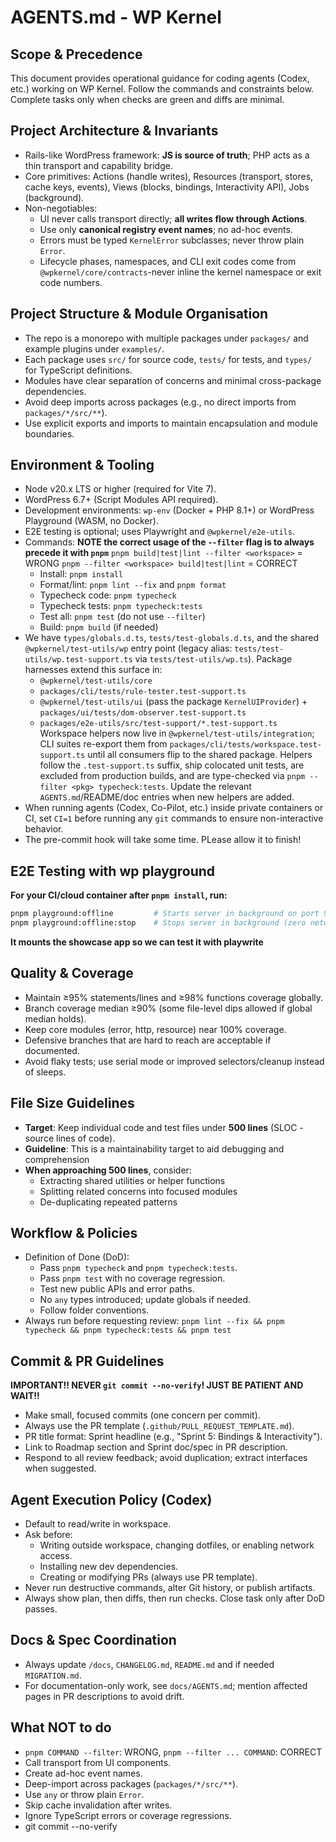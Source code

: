 # AGENTS.md - WP Kernel

## Scope & Precedence

This document provides operational guidance for coding agents (Codex, etc.) working on WP Kernel. Follow the commands and constraints below. Complete tasks only when checks are green and diffs are minimal.

## Project Architecture & Invariants

- Rails-like WordPress framework: **JS is source of truth**; PHP acts as a thin transport and capability bridge.
- Core primitives: Actions (handle writes), Resources (transport, stores, cache keys, events), Views (blocks, bindings, Interactivity API), Jobs (background).
- Non-negotiables:
    - UI never calls transport directly; **all writes flow through Actions**.
    - Use only **canonical registry event names**; no ad-hoc events.
    - Errors must be typed `KernelError` subclasses; never throw plain `Error`.
    - Lifecycle phases, namespaces, and CLI exit codes come from `@wpkernel/core/contracts`-never inline the kernel namespace or exit code numbers.

## Project Structure & Module Organisation

- The repo is a monorepo with multiple packages under `packages/` and example plugins under `examples/`.
- Each package uses `src/` for source code, `tests/` for tests, and `types/` for TypeScript definitions.
- Modules have clear separation of concerns and minimal cross-package dependencies.
- Avoid deep imports across packages (e.g., no direct imports from `packages/*/src/**`).
- Use explicit exports and imports to maintain encapsulation and module boundaries.

## Environment & Tooling

- Node v20.x LTS or higher (required for Vite 7).
- WordPress 6.7+ (Script Modules API required).
- Development environments: `wp-env` (Docker + PHP 8.1+) or WordPress Playground (WASM, no Docker).
- E2E testing is optional; uses Playwright and `@wpkernel/e2e-utils`.
- Commands:
  **NOTE the correct usage of the `--filter` flag is to always precede it with `pnpm`**
  `pnpm build|test|lint --filter <workspace>` = WRONG
  `pnpm --filter <workspace> build|test|lint` = CORRECT
    - Install: `pnpm install`
    - Format/lint: `pnpm lint --fix` and `pnpm format`
    - Typecheck code: `pnpm typecheck`
    - Typecheck tests: `pnpm typecheck:tests`
    - Test all: `pnpm test` (do not use `--filter`)
    - Build: `pnpm build` (if needed)
- We have `types/globals.d.ts`, `tests/test-globals.d.ts`, and the shared `@wpkernel/test-utils/wp` entry point (legacy alias: `tests/test-utils/wp.test-support.ts` via `tests/test-utils/wp.ts`). Package harnesses extend this surface in:
    - `@wpkernel/test-utils/core`
    - `packages/cli/tests/rule-tester.test-support.ts`
    - `@wpkernel/test-utils/ui` (pass the package `KernelUIProvider`) + `packages/ui/tests/dom-observer.test-support.ts`
    - `packages/e2e-utils/src/test-support/*.test-support.ts`
      Workspace helpers now live in `@wpkernel/test-utils/integration`; CLI suites re-export them from `packages/cli/tests/workspace.test-support.ts` until all consumers flip to the shared package.
      Helpers follow the `.test-support.ts` suffix, ship colocated unit tests, are excluded from production builds, and are type-checked via `pnpm --filter <pkg> typecheck:tests`. Update the relevant `AGENTS.md`/README/doc entries when new helpers are added.
- When running agents (Codex, Co-Pilot, etc.) inside private containers or CI, set `CI=1` before running any `git` commands to ensure non-interactive behavior.
- The pre-commit hook will take some time. PLease allow it to finish!

## E2E Testing with wp playground

**For your CI/cloud container after `pnpm install`, run:**

```bash
pnpm playground:offline         # Starts server in background on port 9400
pnpm playground:offline:stop    # Stops server in background (zero network)
```

**It mounts the showcase app so we can test it with playwrite**

## Quality & Coverage

- Maintain ≥95% statements/lines and ≥98% functions coverage globally.
- Branch coverage median ≥90% (some file-level dips allowed if global median holds).
- Keep core modules (error, http, resource) near 100% coverage.
- Defensive branches that are hard to reach are acceptable if documented.
- Avoid flaky tests; use serial mode or improved selectors/cleanup instead of sleeps.

## File Size Guidelines

- **Target**: Keep individual code and test files under **500 lines** (SLOC - source lines of code).
- **Guideline**: This is a maintainability target to aid debugging and comprehension
- **When approaching 500 lines**, consider:
    - Extracting shared utilities or helper functions
    - Splitting related concerns into focused modules
    - De-duplicating repeated patterns

## Workflow & Policies

- Definition of Done (DoD):
    - Pass `pnpm typecheck` and `pnpm typecheck:tests`.
    - Pass `pnpm test` with no coverage regression.
    - Test new public APIs and error paths.
    - No `any` types introduced; update globals if needed.
    - Follow folder conventions.
- Always run before requesting review:
  `pnpm lint --fix && pnpm typecheck && pnpm typecheck:tests && pnpm test`

## Commit & PR Guidelines

**IMPORTANT!! NEVER `git commit --no-verify`! JUST BE PATIENT AND WAIT!!**

- Make small, focused commits (one concern per commit).
- Always use the PR template (`.github/PULL_REQUEST_TEMPLATE.md`).
- PR title format: Sprint headline (e.g., "Sprint 5: Bindings & Interactivity").
- Link to Roadmap section and Sprint doc/spec in PR description.
- Respond to all review feedback; avoid duplication; extract interfaces when suggested.

## Agent Execution Policy (Codex)

- Default to read/write in workspace.
- Ask before:
    - Writing outside workspace, changing dotfiles, or enabling network access.
    - Installing new dev dependencies.
    - Creating or modifying PRs (always use PR template).
- Never run destructive commands, alter Git history, or publish artifacts.
- Always show plan, then diffs, then run checks. Close task only after DoD passes.

## Docs & Spec Coordination

- Always update `/docs`, `CHANGELOG.md`, `README.md` and if needed `MIGRATION.md`.
- For documentation-only work, see `docs/AGENTS.md`; mention affected pages in PR descriptions to avoid drift.

## What NOT to do

- `pnpm COMMAND --filter`: WRONG, `pnpm --filter ... COMMAND`: CORRECT
- Call transport from UI components.
- Create ad-hoc event names.
- Deep-import across packages (`packages/*/src/**`).
- Use `any` or throw plain `Error`.
- Skip cache invalidation after writes.
- Ignore TypeScript errors or coverage regressions.
- git commit --no-verify

